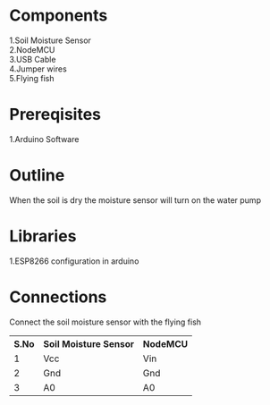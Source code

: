 # Components
1.Soil Moisture Sensor <br/>
2.NodeMCU <br/>
3.USB Cable <br/>
4.Jumper wires <br/>
5.Flying fish <br/>

# Prereqisites
1.Arduino Software

# Outline
When the soil is dry the moisture sensor will turn on the water pump

# Libraries
1.ESP8266 configuration in arduino

# Connections
Connect the soil moisture sensor with the flying fish
<table>
  <tr>
    <th>S.No</th>
    <th>Soil Moisture Sensor</th>
    <th>NodeMCU</th>
  </tr>
  <tr>
    <td>1</td>
    <td>Vcc</td>
    <td>Vin</td>
  </tr>
  <tr>
    <td>2</td>
    <td>Gnd</td>
    <td>Gnd</td>
  </tr>
  <tr>
    <td>3</td>
    <td>A0</td>
    <td>A0</td>
  </tr>
</table>
